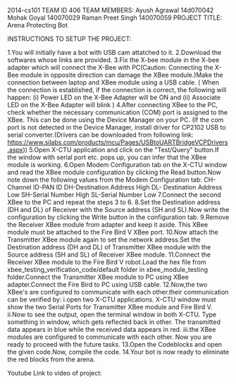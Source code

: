 
2014-cs101
TEAM ID 406
TEAM MEMBERS:
   Ayush Agrawal      14d070042
   Mohak Goyal        140070029
   Raman Preet Singh  140070059
PROJECT TITLE:  Arena Protecting Bot

INSTRUCTIONS TO SETUP THE PROJECT:


1.You will initially have a bot with USB cam attatched to it.
2.Download the softwares whose links are provided.
3.Fix the X-bee module in the X-bee adapter which will connect the X-Bee with PC(Caution: Connecting the X-Bee module in opposite direction can damage the XBee module.)Make the connection between laptop and XBee module using a USB cable.
(
	When the connection is established, if the connection is correct, the following will happen:
	(i) Power LED on the X-Bee Adapter will be ON and
	(ii) Associate LED on the X-Bee Adapter will blink
)
4.After connecting XBee to the PC, check whether the necessary communication (COM) port is assigned to the XBee. This can be done using the Device Manager on your PC.
(If the com port is not detected in the Device Manager, install driver for CP2102 USB to serial converter.(Drivers can be downloaded from following link: https://www.silabs.com/products/mcu/Pages/USBtoUARTBridgeVCPDrivers.aspx))
5.Open X-CTU application and click on the "Test/Query" button.If the window with serial port etc. pops up, you can infer that the XBee module is working.
6.Open Modem Configuration tab on the X-CTU window and read the XBee module configuration by clicking the Read button.Now note down the following values from the Modem Configuration tab:
CH-Channel
ID-PAN ID
DH-Destination Address High
DL- Destination Address Low
SH-Serial Number High
SL-Serial Number Low
7.Connect the second XBee to the PC and repeat the steps 3 to 6.
8.Set the Destination address (DH and DL) of Receiver with the Source address (SH and SL).Now write the configuration by clicking the Write button in the configuration tab.
9.Remove the Receiver XBee module from adapter and keep it aside. This XBee module must be attached to the Fire Bird V XBee port.
10.Now attach the Transmitter XBee module again to set the network address.Set the Destination address (DH and DL) of Transmitter XBee module with the Source address (SH and SL) of Receiver XBee module.
11.Connect the Receiver XBee module to the Fire Bird V robot.Load the hex file from xbee_testing_verification_code/default folder in xbee_module_testing folder.Connect the Transmitter XBee module to PC using XBee adapter.Connect the Fire Bird to PC using USB cable.
12.Now,the two XBee's are configured to communicate with each other.their communication can be verified by:
	i.open two X-CTU applications. X-CTU window must show the two Serial Ports for Transmitter XBee module and Fire Bird V.
	ii.Now to see the output, open the terminal window in both X-CTU. Type something in window, which gets reflected back in other. The transmitted data appears in blue while the received data appears in red.
	iii.the XBee modules are configured to communicate with each other. Now you are ready to proceed with the future tasks.
13.Open the Codeblocks and open the given code.Now, compile the code.
14.Your bot is now ready to eliminate the red blocks from the arena.

Youtube Link to video of project:
